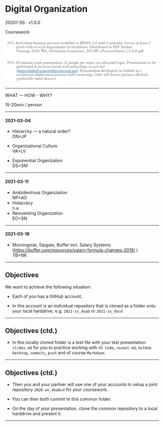 # Digital Organization

20201-SS · v1.0.0

Coursework

![cw](cw.jpg)

---

WHAT — HOW - WHY?

15-20min / person

---

#### 2021-03-04

- Hierarchy — a natural order?<br/>
  DN+JP

- Organizational Culture<br/>
  VA+LV

- Exponential Organization</br>
  DS+SM

---

#### 2021-03-11

- Ambidextrous Organization<br/>
  NP+AO
- Holacracy </br>
  n.a.
- Reinventing Organization</br>
  EO+SN

---

#### 2021-03-18

- Morningstar, Sipgate, Buffer incl. Salary Systems (https://buffer.com/resources/salary-formula-changes-2019/
  )
  <br/>
  TB+NK

---

## Objectives

We want to achieve the following situation:

- Each of you has a GitHub account.

- In this account is an individual repository that is cloned as a folder onto your local harddrive, e.g. `2021-ss_doab` or `2021-ss_docd`

---

## Objectives (ctd.)

- In this locally cloned folder is a test file with your test presentation `slides.md` for you to practice working with `VS Code`, `reveal-md`, `GitHub Desktop`, `commits`, `push` and of course `Markdown`.

---

## Objectives (ctd.)

- Then you and your partner will use one of your accounts to setup a joint repository `2020-ws_doabcd` for your coursework.

- You can then both commit to this common folder.

- On the day of your presentation, clone the common repository to a local harddrive and present it.

---
